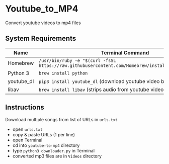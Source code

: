 # Youtube_to_MP4

Convert youtube videos to mp4 files

## System Requirements
Name       | Terminal Command
---        | ---
Homebrew   | `/usr/bin/ruby -e "$(curl -fsSL https://raw.githubusercontent.com/Homebrew/install/master/install)"`
Python 3   | `brew install python`
youtube_dl | `pip3 install youtube_dl` (download youtube video by URL)
libav      | `brew install libav` (strips audio from youtube videos)

## Instructions

Download multiple songs from list of URLs in `urls.txt`
- open `urls.txt`
- copy & paste URLs (1 per line)
- open Terminal
- cd into `youtube-to-mp4` directory
- type `python3 downloader.py` in Terminal
- converted mp3 files are in `Videos` directory
